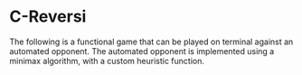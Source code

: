 # C-Reversi
The following is a functional game that can be played on terminal against an automated opponent. The automated opponent is implemented using a minimax algorithm, with a custom heuristic function. 
